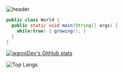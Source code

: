 ![header](https://capsule-render.vercel.app/api?type=waving&color=timeAuto&height=300&section=header&text=Hello&fontSize=90)

```java
public class World {
  public static void main(String[] args) {
    while(true) { growing(); }
  }
}
```

[![wanniDev's GitHub stats](https://github-readme-stats.vercel.app/api?username=wanniDev)](https://github.com/anuraghazra/github-readme-stats)

![Top Langs](https://github-readme-stats.vercel.app/api/top-langs/?username=wanniDev&hide=typescript,javascript,css,scss,html&theme=tokyonight)
